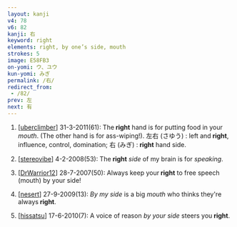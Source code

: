 ```yaml
---
layout: kanji
v4: 78
v6: 82
kanji: 右
keyword: right
elements: right, by one’s side, mouth
strokes: 5
image: E58FB3
on-yomi: ウ、ユウ
kun-yomi: みぎ
permalink: /右/
redirect_from:
 - /82/
prev: 左
next: 有
---
```


1) [<a href="http://kanji.koohii.com/profile/uberclimber">uberclimber</a>] 31-3-2011(61): The<strong> right</strong> hand is for putting food in your <em>mouth</em>. (The other hand is for ass-wiping!). 左右 (さゆう) : left and<strong> right</strong>, influence, control, domination; 右 (みぎ) :<strong> right</strong> hand side.

2) [<a href="http://kanji.koohii.com/profile/stereovibe">stereovibe</a>] 4-2-2008(53): The<strong> right</strong> <em>side</em> of my brain is for <em>speaking</em>.

3) [<a href="http://kanji.koohii.com/profile/DrWarrior12">DrWarrior12</a>] 28-7-2007(50): Always keep your<strong> right</strong> to free speech (mouth) by your side!

4) [<a href="http://kanji.koohii.com/profile/nesert">nesert</a>] 27-9-2009(13): <em>By my side</em> is a big <em>mouth</em> who thinks they&#039;re always<strong> right</strong>.

5) [<a href="http://kanji.koohii.com/profile/hissatsu">hissatsu</a>] 17-6-2010(7): A voice of reason <em>by your side</em> steers you<strong> right</strong>.

